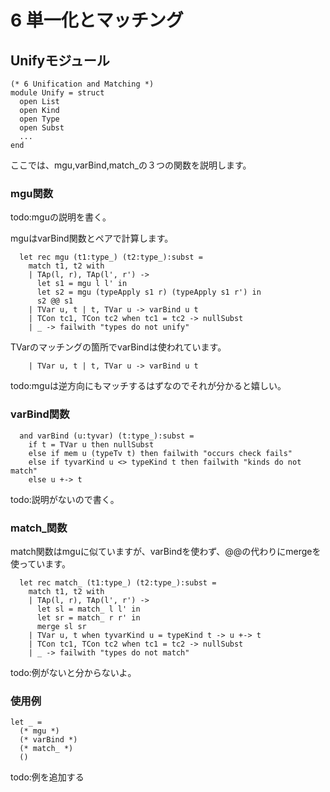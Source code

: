 # 6 単一化とマッチング


## Unifyモジュール

	(* 6 Unification and Matching *)
	module Unify = struct
	  open List
	  open Kind
	  open Type
	  open Subst
	  ...
	end

ここでは、mgu,varBind,match_の３つの関数を説明します。

### mgu関数

todo:mguの説明を書く。

mguはvarBind関数とペアで計算します。

	  let rec mgu (t1:type_) (t2:type_):subst =
	    match t1, t2 with
	    | TAp(l, r), TAp(l', r') ->
	      let s1 = mgu l l' in
	      let s2 = mgu (typeApply s1 r) (typeApply s1 r') in
	      s2 @@ s1
	    | TVar u, t | t, TVar u -> varBind u t
	    | TCon tc1, TCon tc2 when tc1 = tc2 -> nullSubst
	    | _ -> failwith "types do not unify"

TVarのマッチングの箇所でvarBindは使われています。

	    | TVar u, t | t, TVar u -> varBind u t

todo:mguは逆方向にもマッチするはずなのでそれが分かると嬉しい。

### varBind関数

	  and varBind (u:tyvar) (t:type_):subst =
	    if t = TVar u then nullSubst
	    else if mem u (typeTv t) then failwith "occurs check fails"
	    else if tyvarKind u <> typeKind t then failwith "kinds do not match"
	    else u +-> t

todo:説明がないので書く。

### match_関数

match関数はmguに似ていますが、varBindを使わず、@@の代わりにmergeを使っています。

	  let rec match_ (t1:type_) (t2:type_):subst =
	    match t1, t2 with
	    | TAp(l, r), TAp(l', r') ->
	      let sl = match_ l l' in
	      let sr = match_ r r' in
	      merge sl sr
	    | TVar u, t when tyvarKind u = typeKind t -> u +-> t
	    | TCon tc1, TCon tc2 when tc1 = tc2 -> nullSubst
	    | _ -> failwith "types do not match"

todo:例がないと分からないよ。

### 使用例

	let _ =
	  (* mgu *)
	  (* varBind *)
	  (* match_ *)
	  ()

todo:例を追加する
